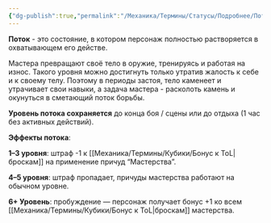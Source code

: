 ```yaml
---
{"dg-publish":true,"permalink":"/Механика/Термины/Статусы/Подробнее/Поток/","noteIcon":"","created":"2025-08-21T13:47:36.105+03:00","updated":"2025-09-24T18:32:39.389+03:00"}
---
```




**Поток** - это состояние, в котором персонаж полностью растворяется в охватывающем его действе. 

Мастера превращают своё тело в оружие, тренируясь и работая на износ. Такого уровня можно достигнуть только утратив жалость к себе и к своему телу. Поэтому в периоды застоя, тело каменеет и утрачивает свои навыки, а задача мастера - расколоть камень и окунуться в сметающий поток борьбы. 

**Уровень потока сохраняется** до конца боя / сцены или до отдыха (1 час без активных действий).


**Эффекты потока**:

**1–3 уровня**: штраф -1 к [[Механика/Термины/Кубики/Бонус к ToL\|броскам]] на применение причуд “Мастерства”. 

**4–5 уровня**: штраф пропадает, причуды мастерства работают на обычном уровне. 

**6+ Уровень**: пробуждение — персонаж получает бонус +1 ко всем [[Механика/Термины/Кубики/Бонус к ToL\|броскам]] мастерства.
